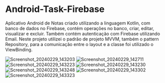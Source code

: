 ﻿# Android-Task-Firebase
Aplicativo Android de Notas criado utilizando a linguagem Kotlin, com banco de dados no Firebase,
contém operações no banco, criar, editar, visualizar e excluir. Também contém autenticação com Firebase utilizando Email.
Neste projeto utilizei o padrão de projeto MVVM, também o pattern Repository, para a comunicação entre o layout e a classe foi utilizado o ViewBinding.

![Screenshot_20240229_143203](https://github.com/LuizFurmann/Android-Task-Firebase/assets/72764480/8f2e4254-80b5-4662-9f5d-aa3c4faa0cb6)
![Screenshot_20240229_142711](https://github.com/LuizFurmann/Android-Task-Firebase/assets/72764480/24ccd2fe-0fa5-4a1e-b414-543aaa2de2f4)
![Screenshot_20240229_143223](https://github.com/LuizFurmann/Android-Task-Firebase/assets/72764480/5c1d573f-fcca-481c-b4a6-94f954b4db5f)
![Screenshot_20240229_143230](https://github.com/LuizFurmann/Android-Task-Firebase/assets/72764480/0942186c-2d0e-4ce6-b2c9-819999ad8d70)
![Screenshot_20240229_143248](https://github.com/LuizFurmann/Android-Task-Firebase/assets/72764480/35783e52-933f-4b02-bd76-d36f56f3c7a0)
![Screenshot_20240229_143302](https://github.com/LuizFurmann/Android-Task-Firebase/assets/72764480/57004929-82d4-4844-aaf6-912fb464d41d)
![Screenshot_20240229_143323](https://github.com/LuizFurmann/Android-Task-Firebase/assets/72764480/b400c90a-3e93-40c7-b521-2b8f107b1927)
